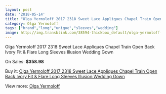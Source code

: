 ```yaml
---
layout: post
date: '2018-05-14'
title: "Olga Yermoloff 2017 2318 Sweet Lace Appliques Chapel Train Open Back Ivory Fit & Flare Long Sleeves Illusion Wedding Gown"
category: Olga Yermoloff
tags: ["brand","long","unique","sleeves","wedding"]
image: http://img.transblink.com/38594-thickbox_default/olga-yermoloff-2017-2318-sweet-lace-appliques-chapel-train-open-back-ivory-fit-flare-long-sleeves-illusion-wedding-gown.jpg
---
```

Olga Yermoloff 2017 2318 Sweet Lace Appliques Chapel Train Open Back Ivory Fit & Flare Long Sleeves Illusion Wedding Gown

On Sales: **$358.98**
<a href="https://www.transblink.com/en/olga-yermoloff/12169-olga-yermoloff-2017-2318-sweet-lace-appliques-chapel-train-open-back-ivory-fit-flare-long-sleeves-illusion-wedding-gown.html"><amp-img layout="responsive" width="600" height="600" src="//img.transblink.com/38594-thickbox_default/olga-yermoloff-2017-2318-sweet-lace-appliques-chapel-train-open-back-ivory-fit-flare-long-sleeves-illusion-wedding-gown.jpg" alt="Olga Yermoloff 2017 2318 Sweet Lace Appliques Chapel Train Open Back Ivory Fit & Flare Long Sleeves Illusion Wedding Gown 0" /></a>
<a href="https://www.transblink.com/en/olga-yermoloff/12169-olga-yermoloff-2017-2318-sweet-lace-appliques-chapel-train-open-back-ivory-fit-flare-long-sleeves-illusion-wedding-gown.html"><amp-img layout="responsive" width="600" height="600" src="//img.transblink.com/38602-thickbox_default/olga-yermoloff-2017-2318-sweet-lace-appliques-chapel-train-open-back-ivory-fit-flare-long-sleeves-illusion-wedding-gown.jpg" alt="Olga Yermoloff 2017 2318 Sweet Lace Appliques Chapel Train Open Back Ivory Fit & Flare Long Sleeves Illusion Wedding Gown 1" /></a>
<a href="https://www.transblink.com/en/olga-yermoloff/12169-olga-yermoloff-2017-2318-sweet-lace-appliques-chapel-train-open-back-ivory-fit-flare-long-sleeves-illusion-wedding-gown.html"><amp-img layout="responsive" width="600" height="600" src="//img.transblink.com/38601-thickbox_default/olga-yermoloff-2017-2318-sweet-lace-appliques-chapel-train-open-back-ivory-fit-flare-long-sleeves-illusion-wedding-gown.jpg" alt="Olga Yermoloff 2017 2318 Sweet Lace Appliques Chapel Train Open Back Ivory Fit & Flare Long Sleeves Illusion Wedding Gown 2" /></a>
<a href="https://www.transblink.com/en/olga-yermoloff/12169-olga-yermoloff-2017-2318-sweet-lace-appliques-chapel-train-open-back-ivory-fit-flare-long-sleeves-illusion-wedding-gown.html"><amp-img layout="responsive" width="600" height="600" src="//img.transblink.com/38600-thickbox_default/olga-yermoloff-2017-2318-sweet-lace-appliques-chapel-train-open-back-ivory-fit-flare-long-sleeves-illusion-wedding-gown.jpg" alt="Olga Yermoloff 2017 2318 Sweet Lace Appliques Chapel Train Open Back Ivory Fit & Flare Long Sleeves Illusion Wedding Gown 3" /></a>
<a href="https://www.transblink.com/en/olga-yermoloff/12169-olga-yermoloff-2017-2318-sweet-lace-appliques-chapel-train-open-back-ivory-fit-flare-long-sleeves-illusion-wedding-gown.html"><amp-img layout="responsive" width="600" height="600" src="//img.transblink.com/38599-thickbox_default/olga-yermoloff-2017-2318-sweet-lace-appliques-chapel-train-open-back-ivory-fit-flare-long-sleeves-illusion-wedding-gown.jpg" alt="Olga Yermoloff 2017 2318 Sweet Lace Appliques Chapel Train Open Back Ivory Fit & Flare Long Sleeves Illusion Wedding Gown 4" /></a>
<a href="https://www.transblink.com/en/olga-yermoloff/12169-olga-yermoloff-2017-2318-sweet-lace-appliques-chapel-train-open-back-ivory-fit-flare-long-sleeves-illusion-wedding-gown.html"><amp-img layout="responsive" width="600" height="600" src="//img.transblink.com/38598-thickbox_default/olga-yermoloff-2017-2318-sweet-lace-appliques-chapel-train-open-back-ivory-fit-flare-long-sleeves-illusion-wedding-gown.jpg" alt="Olga Yermoloff 2017 2318 Sweet Lace Appliques Chapel Train Open Back Ivory Fit & Flare Long Sleeves Illusion Wedding Gown 5" /></a>
<a href="https://www.transblink.com/en/olga-yermoloff/12169-olga-yermoloff-2017-2318-sweet-lace-appliques-chapel-train-open-back-ivory-fit-flare-long-sleeves-illusion-wedding-gown.html"><amp-img layout="responsive" width="600" height="600" src="//img.transblink.com/38597-thickbox_default/olga-yermoloff-2017-2318-sweet-lace-appliques-chapel-train-open-back-ivory-fit-flare-long-sleeves-illusion-wedding-gown.jpg" alt="Olga Yermoloff 2017 2318 Sweet Lace Appliques Chapel Train Open Back Ivory Fit & Flare Long Sleeves Illusion Wedding Gown 6" /></a>
<a href="https://www.transblink.com/en/olga-yermoloff/12169-olga-yermoloff-2017-2318-sweet-lace-appliques-chapel-train-open-back-ivory-fit-flare-long-sleeves-illusion-wedding-gown.html"><amp-img layout="responsive" width="600" height="600" src="//img.transblink.com/38596-thickbox_default/olga-yermoloff-2017-2318-sweet-lace-appliques-chapel-train-open-back-ivory-fit-flare-long-sleeves-illusion-wedding-gown.jpg" alt="Olga Yermoloff 2017 2318 Sweet Lace Appliques Chapel Train Open Back Ivory Fit & Flare Long Sleeves Illusion Wedding Gown 7" /></a>
<a href="https://www.transblink.com/en/olga-yermoloff/12169-olga-yermoloff-2017-2318-sweet-lace-appliques-chapel-train-open-back-ivory-fit-flare-long-sleeves-illusion-wedding-gown.html"><amp-img layout="responsive" width="600" height="600" src="//img.transblink.com/38595-thickbox_default/olga-yermoloff-2017-2318-sweet-lace-appliques-chapel-train-open-back-ivory-fit-flare-long-sleeves-illusion-wedding-gown.jpg" alt="Olga Yermoloff 2017 2318 Sweet Lace Appliques Chapel Train Open Back Ivory Fit & Flare Long Sleeves Illusion Wedding Gown 8" /></a>

Buy it: [Olga Yermoloff 2017 2318 Sweet Lace Appliques Chapel Train Open Back Ivory Fit & Flare Long Sleeves Illusion Wedding Gown](https://www.transblink.com/en/olga-yermoloff/12169-olga-yermoloff-2017-2318-sweet-lace-appliques-chapel-train-open-back-ivory-fit-flare-long-sleeves-illusion-wedding-gown.html "Olga Yermoloff 2017 2318 Sweet Lace Appliques Chapel Train Open Back Ivory Fit & Flare Long Sleeves Illusion Wedding Gown")

View more: [Olga Yermoloff](https://www.transblink.com/en/137-olga-yermoloff "Olga Yermoloff")